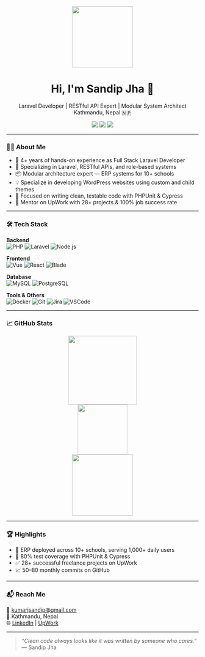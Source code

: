 <div align="center">
  <img src="https://media.giphy.com/media/M9gbBd9nbDrOTu1Mqx/giphy.gif" height="160" />
</div>

<h1 align="center">Hi, I'm Sandip Jha 👋</h1>

<p align="center">
  Laravel Developer | RESTful API Expert | Modular System Architect <br />
  Kathmandu, Nepal 🇳🇵
</p>

<p align="center">
  <a target="_blank" href="https://www.linkedin.com/in/jhasandip/"><img src="https://img.shields.io/badge/LinkedIn-0077B5?style=flat&logo=linkedin&logoColor=white" /></a>
  <a href="#"><img src="https://img.shields.io/badge/GitHub-181717?style=flat&logo=github&logoColor=white" /></a>
  <a target="_blank" href="https://www.upwork.com/freelancers/~01e6a00a7c217867cb?mp_source=share"><img src="https://img.shields.io/badge/UpWork-6fda44?style=flat&logo=upwork&logoColor=white" /></a>
</p>

---

### 👨‍💻 About Me

- 💼 4+ years of hands-on experience as Full Stack Laravel Developer
- 🔧 Specializing in Laravel, RESTful APIs, and role-based systems
- 📦 Modular architecture expert — ERP systems for 10+ schools
- 💡 Specialize in developing WordPress websites using custom and child themes
- 🧪 Focused on writing clean, testable code with PHPUnit & Cypress
- 🤝 Mentor on UpWork with 28+ projects & 100% job success rate

---

### 🛠 Tech Stack

**Backend**  
![PHP](https://img.shields.io/badge/PHP-777BB4?style=flat-square&logo=php&logoColor=white)
![Laravel](https://img.shields.io/badge/Laravel-F55247?style=flat-square&logo=laravel&logoColor=white)
![Node.js](https://img.shields.io/badge/Node.js-339933?style=flat-square&logo=node.js&logoColor=white)

**Frontend**  
![Vue](https://img.shields.io/badge/Vue-4FC08D?style=flat-square&logo=vue.js&logoColor=white)
![React](https://img.shields.io/badge/React-61DAFB?style=flat-square&logo=react&logoColor=white)
![Blade](https://img.shields.io/badge/Blade-red?style=flat-square)

**Database**  
![MySQL](https://img.shields.io/badge/MySQL-4479A1?style=flat-square&logo=mysql&logoColor=white)
![PostgreSQL](https://img.shields.io/badge/PostgreSQL-336791?style=flat-square&logo=postgresql&logoColor=white)

**Tools & Others**  
![Docker](https://img.shields.io/badge/Docker-2496ED?style=flat-square&logo=docker&logoColor=white)
![Git](https://img.shields.io/badge/Git-F05032?style=flat-square&logo=git&logoColor=white)
![Jira](https://img.shields.io/badge/Jira-0052CC?style=flat-square&logo=jira&logoColor=white)
![VSCode](https://img.shields.io/badge/VSCode-007ACC?style=flat-square&logo=visual-studio-code&logoColor=white)

---

### 📈 GitHub Stats

<div align="center">
  <img src="https://github-readme-streak-stats.herokuapp.com?user=27ksandip&theme=dark&hide_border=true" height="180" />
  <br/>
  <img src="https://github-readme-stats.vercel.app/api/top-langs/?username=27ksandip&layout=compact&theme=dark&hide_border=true" height="130" />
  <br/>
  <img src="https://github-readme-stats.vercel.app/api?username=27ksandip&show_icons=true&count_private=true&theme=dark&hide_border=true" height="160" />
</div>

---

### 🏆 Highlights

- 🏫 ERP deployed across 10+ schools, serving 1,000+ daily users
- 🧪 80% test coverage with PHPUnit & Cypress
- ✅ 28+ successful freelance projects on UpWork
- 📈 50–80 monthly commits on GitHub

---

### 📬 Reach Me

📧 kumarjsandip@gmail.com  
📍 Kathmandu, Nepal  
🌐 [LinkedIn](https://www.linkedin.com/in/jhasandip/) | [UpWork](https://www.upwork.com/freelancers/~01e6a00a7c217867cb?mp_source=share)

---

> _“Clean code always looks like it was written by someone who cares.”_  
> — Sandip Jha
